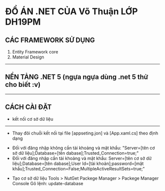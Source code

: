 ﻿# ĐỒ ÁN .NET CỦA Võ Thuận LỚP DH19PM
## CÁC FRAMEWORK SỬ DỤNG 
  1. Entity Framework core
  2. Material Design
---
## NỀN TẢNG .NET 5 (ngựa ngựa dùng .net 5 thử cho biết :v)
---
## CÁCH CÀI ĐẶT
* kết nối cơ sở dữ liệu
---
  * Thay đôi chuỗi kết nối tại file [appseting.jon] và [App.xaml.cs] theo định dạng
   - Đối với đăng nhập không cần tài khoảng và mật khẩu:
     "Server=[tên cơ sở dữ liệu];Database=[tên dabase];Trusted_Connection=true;"
   - Đối với đăng nhập cần tài khoảng và mật khẩu:
     Server=[tên cơ sở dữ liệu];Database=[tên dabase];User Id=[tài khoản];password=[mật khẩu];Trusted_Connection=False;MultipleActiveResultSets=true;"
  * Tạo cơ sở dữ liệu
    Tools > NutGet Packege Manager > Packege Manager Console
     Gõ lệnh:  update-database
